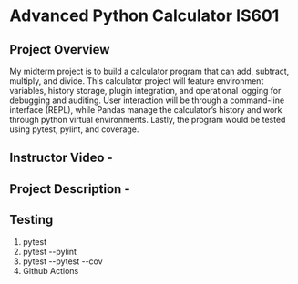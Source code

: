 # Advanced Python Calculator IS601

## Project Overview

My midterm project is to build a calculator program that can add, subtract, multiply, and divide. This calculator project will feature environment variables, history storage, plugin integration, and operational logging for debugging and auditing. User interaction will be through a command-line interface (REPL), while Pandas manage the calculator’s history and work through python virtual environments. Lastly, the program would be tested using pytest, pylint, and coverage. 

## Instructor Video - 

## Project Description -  

## Testing
1. pytest
2. pytest --pylint
3. pytest --pytest --cov
4. Github Actions
